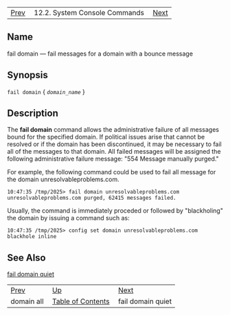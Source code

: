 |     |     |     |
| --- | --- | --- |
| [Prev](console_commands.domain_all)  | 12.2. System Console Commands |  [Next](console_commands.fail_domain_quiet.php) |

<a name="console_commands.fail_domain"></a>
## Name

fail domain — fail messages for a domain with a bounce message

## Synopsis

`fail domain` { *`domain_name`* }

<a name="idp15968992"></a>
## Description

The **fail domain**        command allows the administrative failure of all messages bound for the specified domain. If political issues arise that cannot be resolved or if the domain has been discontinued, it may be necessary to fail all of the messages to that domain. All failed messages will be assigned the following administrative failure message: "554 Message manually purged."

For example, the following command could be used to fail all message for the domain unresolvableproblems.com.

```
10:47:35 /tmp/2025> fail domain unresolvableproblems.com
unresolvableproblems.com purged, 62415 messages failed.
```

Usually, the command is immediately proceded or followed by "blackholing" the domain by issuing a command such as:

`10:47:35 /tmp/2025> config set domain unresolvableproblems.com blackhole inline`<a name="idp15973744"></a>
## See Also

[fail domain quiet](console_commands.fail_domain_quiet "fail domain quiet")

|     |     |     |
| --- | --- | --- |
| [Prev](console_commands.domain_all)  | [Up](console.commands.non-module.php) |  [Next](console_commands.fail_domain_quiet.php) |
| domain all  | [Table of Contents](index) |  fail domain quiet |
